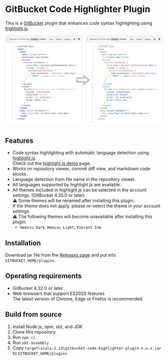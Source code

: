 # GitBucket Code Highlighter Plugin

This is a [GitBucket](https://gitbucket.github.io/) plugin that enhances code syntax highlighting using [highlight.js](https://highlightjs.org/).

![Screenshot of enhanced code syntax highlighting in GitBucket](screenshots/highlighting.png)


## Features

* Code syntax highlighting with automatic language detection using [highlight.js](https://highlightjs.org/).  
  Check out the [highlight.js demo](https://highlightjs.org/static/demo/) page.
* Works on repository viewer, commit diff view, and markdown code blocks.
* Language detection from file name in the repository viewer.
* All languages supported by highlight.js are available.
* All themes included in highlight.js can be selected in the account settings. (GitBucket 4.35.0 or later)  
  ⚠️ Some themes will be renamed after installing this plugin.  
  If the theme does not apply, please re-select the theme in your account settings.  
  ⚠️ The following themes will become unavailable after installing this plugin.
  - `Hemisu Dark`, `Hemisu Light`, `Vibrant Ink`


## Installation

Download jar file from the [Releases page](https://github.com/kaz-on/gitbucket-code-highlighter-plugin/releases) and put into `GITBUCKET_HOME/plugins`.


## Operating requirements

* GitBucket 4.32.0 or later
* Web browsers that support ES2020 features  
  The latest version of Chrome, Edge or Firefox is recommended.


## Build from source

1. Install Node.js, npm, sbt, and JDK
2. Clone this repository
3. Run `npm ci`
4. Run `sbt assembly`
5. Copy `target\scala-2.13\gitbucket-code-highlighter-plugin-x.x.x.jar` to `GITBUCKET_HOME/plugins`
